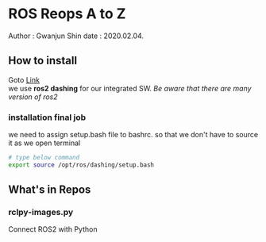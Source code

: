 # ROS Reops A to Z
Author : Gwanjun Shin
date : 2020.02.04.

## How to install
 Goto [Link](https://index.ros.org/doc/ros2/Installation/Dashing/Linux-Install-Debians/#dashing-linux-ros1-add-pkgs) <br/>
 we use __ros2 dashing__ for our integrated SW. _Be aware that there are many version of ros2_
 
 
### installation final job
we need to assign setup.bash file to bashrc. so that we don't have to source it as we open terminal
```bash
# type below command
export source /opt/ros/dashing/setup.bash
```

## What's in Repos
### rclpy-images.py
Connect ROS2 with Python


